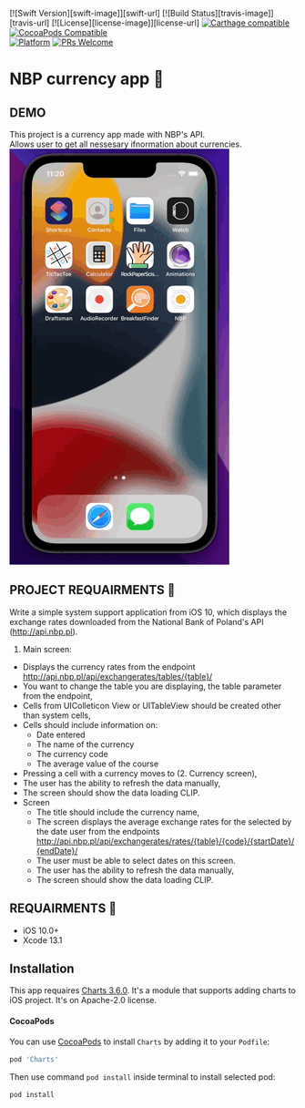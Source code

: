 [![Swift Version][swift-image]][swift-url]
[![Build Status][travis-image]][travis-url]
[![License][license-image]][license-url]
[![Carthage compatible](https://img.shields.io/badge/Carthage-compatible-4BC51D.svg?style=flat)](https://github.com/Carthage/Carthage)
[![CocoaPods Compatible](https://img.shields.io/cocoapods/v/EZSwiftExtensions.svg)](https://img.shields.io/cocoapods/v/LFAlertController.svg)  
[![Platform](https://img.shields.io/cocoapods/p/LFAlertController.svg?style=flat)](http://cocoapods.org/pods/LFAlertController)
[![PRs Welcome](https://img.shields.io/badge/PRs-welcome-brightgreen.svg?style=flat-square)](http://makeapullrequest.com)

# NBP currency app 🏦

## DEMO
This project is a currency app made with NBP's API. </br>
Allows user to get all nessesary ifnormation about currencies. </br>
<img src="readme_files/NBP_DEMO.gif" alt="demo_gif" width="386"/> </br>

## PROJECT REQUAIRMENTS 📄
Write a simple system support application from iOS 10, which displays the exchange rates downloaded from the National Bank of Poland's API (http://api.nbp.pl). </br>

1. Main screen:
  - Displays the currency rates from the endpoint http://api.nbp.pl/api/exchangerates/tables/{table}/
  - You want to change the table you are displaying, the table parameter from the endpoint,
  - Cells from UIColleticon View or UITableView should be created other than system cells,
  - Cells should include information on:
    - Date entered
    - The name of the currency
    - The currency code
    - The average value of the course
  - Pressing a cell with a currency moves to (2. Currency screen),
  - The user has the ability to refresh the data manually,
  - The screen should show the data loading CLIP.
- Screen
  - The title should include the currency name,
  - The screen displays the average exchange rates for the selected by the date user from the endpoints http://api.nbp.pl/api/exchangerates/rates/{table}/{code}/{startDate}/{endDate}/
  - The user must be able to select dates on this screen.
  - The user has the ability to refresh the data manually,
  - The screen should show the data loading CLIP.

## REQUAIRMENTS 📄
- iOS 10.0+
- Xcode 13.1

## Installation
This app requaires [Charts 3.6.0](https://cocoapods.org/pods/Charts). It's a module that supports adding charts to iOS project. It's on Apache-2.0 license.
#### CocoaPods
You can use [CocoaPods](http://cocoapods.org/) to install `Charts` by adding it to your `Podfile`:

```ruby
pod 'Charts'
```

Then use command `pod install` inside terminal to install selected pod:

```bash
pod install
```



